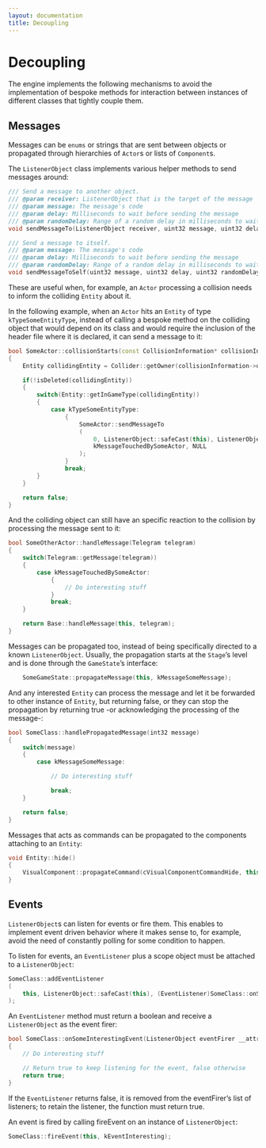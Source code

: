 ```yaml
---
layout: documentation
title: Decoupling
---
```


# Decoupling

The engine implements the following mechanisms to avoid the implementation of bespoke methods for interaction between instances of different classes that tightly couple them.

## Messages

Messages can be `enums` or strings that are sent between objects or propagated through hierarchies of `Actor`s or lists of `Component`s.

The `ListenerObject` class implements various helper methods to send messages around:

```cpp
/// Send a message to another object.
/// @param receiver: ListenerObject that is the target of the message
/// @param message: The message's code
/// @param delay: Milliseconds to wait before sending the message
/// @param randomDelay: Range of a random delay in milliseconds to wait before sending the message
void sendMessageTo(ListenerObject receiver, uint32 message, uint32 delay, uint32 randomDelay);

/// Send a message to itself.
/// @param message: The message's code
/// @param delay: Milliseconds to wait before sending the message
/// @param randomDelay: Range of a random delay in milliseconds to wait before sending the message
void sendMessageToSelf(uint32 message, uint32 delay, uint32 randomDelay);
```

These are useful when, for example, an `Actor` processing a collision needs to inform the colliding `Entity` about it.

In the following example, when an `Actor` hits an `Entity` of type `kTypeSomeEntityType`, instead of calling a bespoke method on the colliding object that would depend on its class and would require the inclusion of the header file where it is declared, it can send a message to it:

```cpp
bool SomeActor::collisionStarts(const CollisionInformation* collisionInformation __attribute__ ((unused)))
{
    Entity collidingEntity = Collider::getOwner(collisionInformation->otherCollider);

    if(!isDeleted(collidingEntity))
    {
        switch(Entity::getInGameType(collidingEntity))
        {
            case kTypeSomeEntityType:
                {
                    SomeActor::sendMessageTo
                    (
                        0, ListenerObject::safeCast(this), ListenerObject::safeCast(collidingEntity),
                        kMessageTouchedBySomeActor, NULL
                    );
                }
                break;
        }
    }

    return false;
}
```

And the colliding object can still have an specific reaction to the collision by processing the message sent to it:

```cpp
bool SomeOtherActor::handleMessage(Telegram telegram)
{
    switch(Telegram::getMessage(telegram))
    {
        case kMessageTouchedBySomeActor:
            {
                // Do interesting stuff
            }
            break;
    }

    return Base::handleMessage(this, telegram);
}
```

Messages can be propagated too, instead of being specifically directed to a known `ListenerObject`. Usually, the propagation starts at the `Stage`’s level and is done through the `GameState`’s interface:

```cpp
    SomeGameState::propagateMessage(this, kMessageSomeMessage);
```

And any interested `Entity` can process the message and let it be forwarded to other instance of `Entity`, but returning false, or they can stop the propagation by returning true -or acknowledging the processing of the message-:

```cpp
bool SomeClass::handlePropagatedMessage(int32 message)
{
    switch(message)
    {
        case kMessageSomeMessage:

            // Do interesting stuff

            break;
    }

    return false;
}
```

Messages that acts as commands can be propagated to the components attaching to an `Entity`:

```cpp
void Entity::hide()
{
    VisualComponent::propagateCommand(cVisualComponentCommandHide, this);
}
```

## Events

`ListenerObject`s can listen for events or fire them. This enables to implement event driven behavior where it makes sense to, for example, avoid the need of constantly polling for some condition to happen.

To listen for events, an `EventListener` plus a scope object must be attached to a `ListenerObject`:

```cpp
SomeClass::addEventListener
(
    this, ListenerObject::safeCast(this), (EventListener)SomeClass::onSomeInterestingEvent, kEventInteresting
);
```

An `EventListener` method must return a boolean and receive a `ListenerObject` as the event firer:

```cpp
bool SomeClass::onSomeInterestingEvent(ListenerObject eventFirer __attribute__ ((unused)))
{
    // Do interesting stuff

    // Return true to keep listening for the event, false otherwise
    return true;
}
```

If the `EventListener` returns false, it is removed from the eventFirer’s list of listeners; to retain the listener, the function must return true.

An event is fired by calling fireEvent on an instance of `ListenerObject`:

```cpp
SomeClass::fireEvent(this, kEventInteresting);
```
